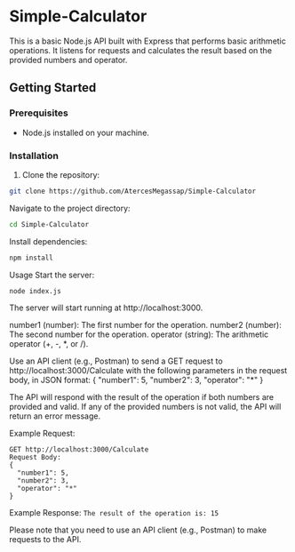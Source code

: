 # Simple-Calculator

This is a basic Node.js API built with Express that performs basic arithmetic operations. It listens for requests and calculates the result based on the provided numbers and operator.

## Getting Started

### Prerequisites

- Node.js installed on your machine.

### Installation

1. Clone the repository:

```bash
git clone https://github.com/AtercesMegassap/Simple-Calculator
```
Navigate to the project directory:
```bash
cd Simple-Calculator
```
Install dependencies:
```bash
npm install
```

Usage
Start the server:
```bash
node index.js
```
The server will start running at http://localhost:3000.

number1 (number): The first number for the operation.
number2 (number): The second number for the operation.
operator (string): The arithmetic operator (+, -, *, or /).

Use an API client (e.g., Postman) to send a GET request to http://localhost:3000/Calculate with the following parameters in the request body, in JSON format:
{
  "number1": 5,
  "number2": 3,
  "operator": "*"
}

The API will respond with the result of the operation if both numbers are provided and valid. If any of the provided numbers is not valid, the API will return an error message.

Example Request:
```
GET http://localhost:3000/Calculate
Request Body:
{
  "number1": 5,
  "number2": 3,
  "operator": "*"
}
```
Example Response:
```The result of the operation is: 15```

Please note that you need to use an API client (e.g., Postman) to make requests to the API.

